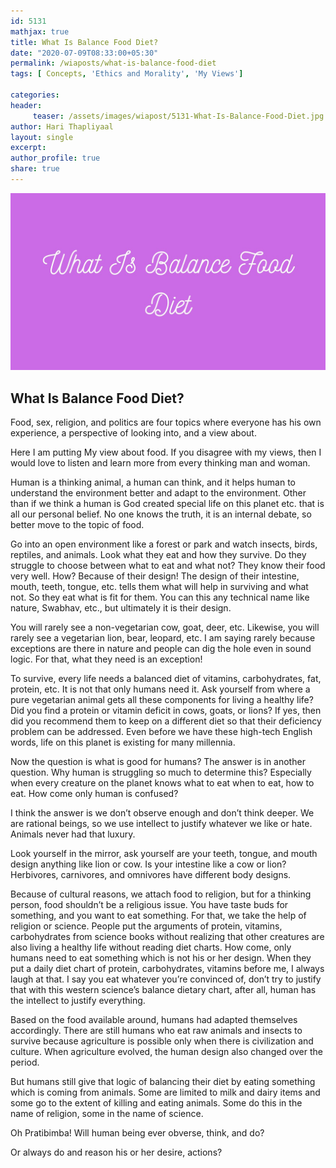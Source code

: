 ```yaml
--- 
id: 5131
mathjax: true  
title: What Is Balance Food Diet?
date: "2020-07-09T08:33:00+05:30"
permalink: /wiaposts/what-is-balance-food-diet
tags: [ Concepts, 'Ethics and Morality', 'My Views']    

categories: 
header:
     teaser: /assets/images/wiapost/5131-What-Is-Balance-Food-Diet.jpg
author: Hari Thapliyaal 
layout: single 
excerpt:  
author_profile: true 
share: true 
---
```


![What Is Balance Food Diet?](/assets/images/wiapost/5131-What-Is-Balance-Food-Diet.jpg)     

## What Is Balance Food Diet?

    
Food, sex, religion, and politics are four topics where everyone has his own experience, a perspective of looking into, and a view about.    
    
Here I am putting My view about food. If you disagree with my views, then I would love to listen and learn more from every thinking man and woman.    
    
Human is a thinking animal, a human can think, and it helps human to understand the environment better and adapt to the environment. Other than if we think a human is God created special life on this planet etc. that is all our personal belief. No one knows the truth, it is an internal debate, so better move to the topic of food.    
    
Go into an open environment like a forest or park and watch insects, birds, reptiles, and animals. Look what they eat and how they survive. Do they struggle to choose between what to eat and what not? They know their food very well. How? Because of their design! The design of their intestine, mouth, teeth, tongue, etc. tells them what will help in surviving and what not. So they eat what is fit for them. You can this any technical name like nature, Swabhav, etc., but ultimately it is their design.    
    
You will rarely see a non-vegetarian cow, goat, deer, etc. Likewise, you will rarely see a vegetarian lion, bear, leopard, etc. I am saying rarely because exceptions are there in nature and people can dig the hole even in sound logic. For that, what they need is an exception!    
    
To survive, every life needs a balanced diet of vitamins, carbohydrates, fat, protein, etc. It is not that only humans need it. Ask yourself from where a pure vegetarian animal gets all these components for living a healthy life? Did you find a protein or vitamin deficit in cows, goats, or lions? If yes, then did you recommend them to keep on a different diet so that their deficiency problem can be addressed. Even before we have these high-tech English words, life on this planet is existing for many millennia.    
    
Now the question is what is good for humans? The answer is in another question. Why human is struggling so much to determine this? Especially when every creature on the planet knows what to eat when to eat, how to eat. How come only human is confused?    
    
I think the answer is we don’t observe enough and don’t think deeper. We are rational beings, so we use intellect to justify whatever we like or hate. Animals never had that luxury.    
    
Look yourself in the mirror, ask yourself are your teeth, tongue, and mouth design anything like lion or cow. Is your intestine like a cow or lion? Herbivores, carnivores, and omnivores have different body designs.    
    
Because of cultural reasons, we attach food to religion, but for a thinking person, food shouldn’t be a religious issue. You have taste buds for something, and you want to eat something. For that, we take the help of religion or science. People put the arguments of protein, vitamins, carbohydrates from science books without realizing that other creatures are also living a healthy life without reading diet charts. How come, only humans need to eat something which is not his or her design. When they put a daily diet chart of protein, carbohydrates, vitamins before me, I always laugh at that. I say you eat whatever you’re convinced of, don’t try to justify that with this western science’s balance dietary chart, after all, human has the intellect to justify everything.    
    
Based on the food available around, humans had adapted themselves accordingly. There are still humans who eat raw animals and insects to survive because agriculture is possible only when there is civilization and culture. When agriculture evolved, the human design also changed over the period.    
    
But humans still give that logic of balancing their diet by eating something which is coming from animals. Some are limited to milk and dairy items and some go to the extent of killing and eating animals. Some do this in the name of religion, some in the name of science.    
    
Oh Pratibimba! Will human being ever obverse, think, and do?    
    
Or always do and reason his or her desire, actions?    
